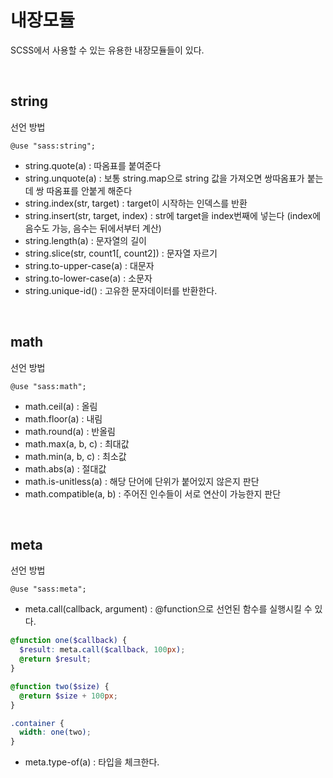 # 내장모듈

SCSS에서 사용할 수 있는 유용한 내장모듈들이 있다.

<br>

## string

선언 방법

`@use "sass:string";`

- string.quote(a) : 따옴표를 붙여준다
- string.unquote(a) : 보통 string.map으로 string 값을 가져오면 쌍따옴표가 붙는데 쌍 따옴표를 안붙게 해준다
- string.index(str, target) : target이 시작하는 인덱스를 반환
- string.insert(str, target, index) : str에 target을 index번째에 넣는다 (index에 음수도 가능, 음수는 뒤에서부터 계산)
- string.length(a) : 문자열의 길이
- string.slice(str, count1[, count2]) : 문자열 자르기
- string.to-upper-case(a) : 대문자
- string.to-lower-case(a) : 소문자
- string.unique-id() : 고유한 문자데이터를 반환한다.

<br>

## math

선언 방법

`@use "sass:math";`

- math.ceil(a) : 올림
- math.floor(a) : 내림
- math.round(a) : 반올림
- math.max(a, b, c) : 최대값
- math.min(a, b, c) : 최소값
- math.abs(a) : 절대값
- math.is-unitless(a) : 해당 단어에 단위가 붙어있지 않은지 판단
- math.compatible(a, b) : 주어진 인수들이 서로 연산이 가능한지 판단

<br>

## meta

선언 방법

`@use "sass:meta";`

- meta.call(callback, argument) : @function으로 선언된 함수를 실행시킬 수 있다.

```scss
@function one($callback) {
  $result: meta.call($callback, 100px);
  @return $result;
}

@function two($size) {
  @return $size + 100px;
}

.container {
  width: one(two);
}
```

- meta.type-of(a) : 타입을 체크한다.

